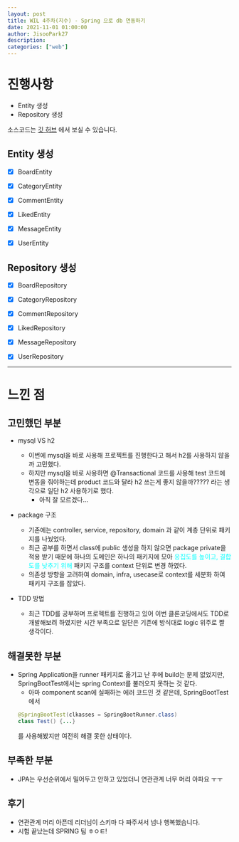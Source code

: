 ```yaml
---
layout: post
title: WIL 4주차(지수) - Spring 으로 db 연동하기
date: 2021-11-01 01:00:00
author: JisooPark27
description:
categories: ["web"]
---
```



# 진행사항
- Entity 생성
- Repository 생성

소스코드는 <a href="https://github.com/JisooPark27/GDSC_Back" target="_blank" rel="noopener">깃 허브</a> 에서 보실 수 있습니다.

## Entity 생성

- [x] BoardEntity
- [x] CategoryEntity
- [x] CommentEntity
- [x] LikedEntity
- [x] MessageEntity
- [x] UserEntity


## Repository 생성

- [x] BoardRepository
- [x] CategoryRepository
- [x] CommentRepository
- [x] LikedRepository
- [x] MessageRepository
- [x] UserRepository


---

# 느낀 점
  
## 고민했던 부분

- mysql VS h2
    - 이번에 mysql을 바로 사용해 프로젝트를 진행한다고 해서 h2를 사용하지 않을까 고민했다.
    - 하지만 mysql을 바로 사용하면 @Transactional 코드를 사용해 test 코드에 변동을 줘야하는데 product 코드와 달라 h2 쓰는게 좋지 않을까????? 라는 생각으로 일단 h2 사용하기로 했다.
        - 아직 잘 모르겠다...

- package 구조
    - 기존에는 controller, service, repository, domain 과 같이 계층 단위로 패키지를 나눴었다.
    - 최근 공부를 하면서 class에 public 생성을 하지 않으면 package private을 적용 받기 때문에 하나의 도메인은 하나의 패키지에 모아 
    <span style="color:cyan">응집도를 높이고, 결합도를 낮추기 위해</span>
    패키지 구조를 context 단위로 변경 하였다.
    - 의존성 방향을 고려하여 domain, infra, usecase로 context를 세분화 하여 패키지 구조를 잡았다.

- TDD 방법
    - 최근 TDD를 공부하며 프로젝트를 진행하고 있어 이번 클론코딩에서도 TDD로 개발해보려 하였지만 시간 부족으로 일단은 기존에 방식대로 logic 위주로 짤 생각이다.


## 해결못한 부분

- Spring Application을 runner 패키지로 옮기고 난 후에 build는 문제 없었지만, SpringBootTest에서는 spring Context를 불러오지 못하는 것 같다.
    - 아마 component scan에 실패하는 에러 코드인 것 같은데, SpringBootTest에서
    ```java
    @SpringBootTest(clkasses = SpringBootRunner.class)
    class Test() {...}
    ```
    를 사용해봤지만 여전히 해결 못한 상태이다.


## 부족한 부분

- JPA는 우선순위에서 밀어두고 안하고 있었더니 연관관계 너무 머리 아파요 ㅜㅜ


## 후기

- 연관관계 머리 아픈데 리더님이 스키마 다 짜주셔서 넘나 행복했습니다.
- 시험 끝났는데 SPRING 팀 ㅎㅇㅌ!

